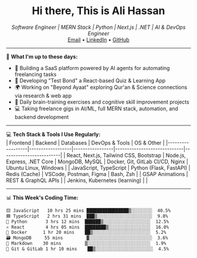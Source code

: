 <h1 align="center">Hi there, This is Ali Hassan</h1>

<p align="center">
  <i>Software Engineer | MERN Stack | Python | Next.js | .NET | AI & DevOps Engineer</i><br/>
  <a href="mailto:alihassan26032004@gmail.com">Email</a> • 
  <a href="https://linkedin.com/in/ali-hassan-918783281/">LinkedIn</a> • 
  <a href="https://github.com/Ali-Hassan2">GitHub</a>
</p>

---

🌱 **What I'm up to these days:**  
- 🔭 Building a SaaS platform powered by AI agents for automating freelancing tasks  
- 🚀 Developing "Test Bond" a React-based Quiz & Learning App  
- 🌍 Working on "Beyond Ayaat" exploring Qur'an & Science connections via research & web app  
- 🧠 Daily brain-training exercises and cognitive skill improvement projects  
- 💻 Taking freelance gigs in AI/ML, full MERN stack, automation, and backend development  

---

💻 **Tech Stack & Tools I Use Regularly:**  
| Frontend         | Backend          | Databases       | DevOps & Tools               | OS & Other              |
|------------------|------------------|-----------------|-----------------------------|-------------------------|
| React, Next.js, Tailwind CSS, Bootstrap | Node.js, Express, .NET Core | MongoDB, MySQL            | Docker, Git, GitLab CI/CD, Nginx | Ubuntu Linux, Windows    |
| JavaScript, TypeScript | Python (Flask, FastAPI) | Redis (Cache)  | VSCode, Postman, Figma      | Bash, Zsh               |
| GSAP Animations   | REST & GraphQL APIs |                 | Jenkins, Kubernetes (learning) |                        |

---

📊 **This Week's Coding Time:**  
<!--START_SECTION:waka-->
```txt
🟨 JavaScript   10 hrs 25 mins ████████████████▒░░░░░░░░  40.5%
🟦 TypeScript   2 hrs 31 mins  ███▒░░░░░░░░░░░░░░░░░░░░░  9.8%
🐍 Python       3 hrs 12 mins  ██████▒░░░░░░░░░░░░░░░░░░  12.5%
⚛️ React        4 hrs 05 mins  ████████▒░░░░░░░░░░░░░░░░  16.0%
🐳 Docker      1 hr 20 mins    ██▒░░░░░░░░░░░░░░░░░░░░░░  5.2%
🗃️ MongoDB     55 mins         ▓░░░░░░░░░░░░░░░░░░░░░░░░  3.6%
📝 Markdown    30 mins         ▒░░░░░░░░░░░░░░░░░░░░░░░░  1.9%
🔧 Git & GitLab 1 hr 10 mins    ██▒░░░░░░░░░░░░░░░░░░░░░░  4.5%
